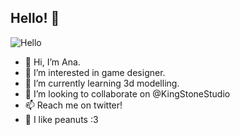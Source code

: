 ## Hello! 🥰
![Hello](https://i.pinimg.com/originals/a9/61/56/a9615697d8cd1dee05b0ba8a9f1ea9a5.gif)
- 👋 Hi, I’m Ana.
- 👀 I’m interested in game designer.
- 🌱 I’m currently learning 3d modelling.
- 💞️ I’m looking to collaborate on @KingStoneStudio
- 📫 Reach me on twitter!
- 🥜 I like peanuts :3
